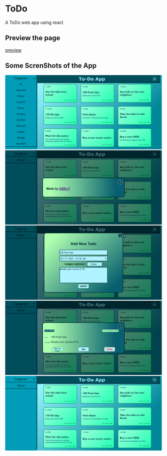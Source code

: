 # ToDo
A ToDo web app using react
## Preview the page
[preview](https://my-2-do-app.netlify.app/)
## Some ScrenShots of the App
<img src="https://github.com/OBBLiT/ToDo/blob/main/static/1.png"/>
<img src="https://github.com/OBBLiT/ToDo/blob/main/static/2.png"/>
<img src="https://github.com/OBBLiT/ToDo/blob/main/static/3.png"/>
<img src="https://github.com/OBBLiT/ToDo/blob/main/static/4.png"/>
<img src="https://github.com/OBBLiT/ToDo/blob/main/static/5.png"/>

